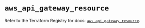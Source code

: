 # `aws_api_gateway_resource`

Refer to the Terraform Registry for docs: [`aws_api_gateway_resource`](https://registry.terraform.io/providers/hashicorp/aws/5.70.0/docs/resources/api_gateway_resource).
